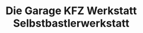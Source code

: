 ---
title: "Die Garage KFZ Werkstatt Selbstbastlerwerkstatt"
url: /berlin/die-garage-kfz-werkstatt-selbstbastlerwerkstatt/
shop: Autowerkstatt
---